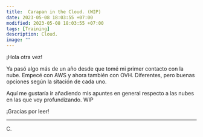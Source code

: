```yaml
---
title:  Carapan in the Cloud. (WIP)
date: 2023-05-08 18:03:55 +07:00
modified: 2023-05-08 18:03:55 +07:00
tags: [Training]
description: Cloud.
image: ""
---
```



¡Hola otra vez!

Ya pasó algo más de un año desde que tomé mi primer contacto con la nube. Empecé con AWS y ahora también con OVH. Diferentes, pero buenas opciones según la sitación de cada uno.

Aquí me gustaría ir añadiendo mis apuntes en general respecto a las nubes en las que voy profundizando.
WIP

¡Gracias por leer!
<hr>
 C.








